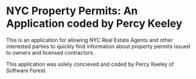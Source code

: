 # NYC Property Permits: An Application coded by Percy Keeley

This is an application for allowing NYC Real Estate Agents and other interested parties to quickly find information about property permits issued to owners and licensed contractors.

This application was solely concieved and coded by Percy Keeley of Software Forest.

